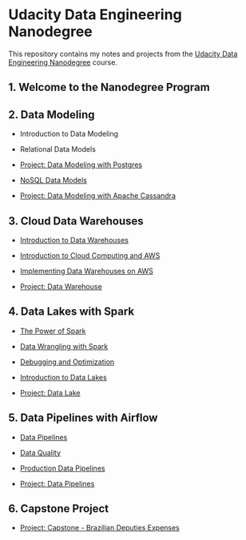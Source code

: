 # Udacity Data Engineering Nanodegree

This repository contains my notes and projects from the [Udacity Data Engineering Nanodegree](https://www.udacity.com/course/data-engineer-nanodegree--nd027) course.

## 1. Welcome to the Nanodegree Program

## 2. Data Modeling

* Introduction to Data Modeling

* Relational Data Models

* [Project: Data Modeling with Postgres](m2-data-modeling/03-project-data-modeling-with-postgres)

* [NoSQL Data Models](m2-data-modeling/04-nosql-data-modeling)

* [Project: Data Modeling with Apache Cassandra](m2-data-modeling/05-project-data-modeling-with-cassandra)

## 3. Cloud Data Warehouses

* [Introduction to Data Warehouses](m3-cloud-data-warehouse/01-introduction-to-data-warehouses)

* [Introduction to Cloud Computing and AWS](m3-cloud-data-warehouse/02-introduction-to-cloud-computing)

* [Implementing Data Warehouses on AWS](m3-cloud-data-warehouse/03-implementing-dwh-on-aws)

* [Project: Data Warehouse](m3-cloud-data-warehouse/04-project-data-warehouse-on-aws)

## 4. Data Lakes with Spark

* [The Power of Spark](m4-data-lakes-with-spark/01-the-power-of-spark)

* [Data Wrangling with Spark](m4-data-lakes-with-spark/02-data-wrangling-with-spark)

* [Debugging and Optimization](m4-data-lakes-with-spark/03-debugging-optimization)

* [Introduction to Data Lakes](m4-data-lakes-with-spark/04-introduction-to-data-lakes)

* [Project: Data Lake](m4-data-lakes-with-spark/05-project-data-lake-with-spark)

## 5. Data Pipelines with Airflow

* [Data Pipelines](m5-data-pipelines-with-airflow/01-data-pipelines)

* [Data Quality](m5-data-pipelines-with-airflow/02-data-quality)

* [Production Data Pipelines](m5-data-pipelines-with-airflow/03-production-data-pipelines)

* [Project: Data Pipelines](m5-data-pipelines-with-airflow/04-project-data-pipelines-airflow)

## 6. Capstone Project

* [Project: Capstone - Brazilian Deputies Expenses](m6-capstone/)